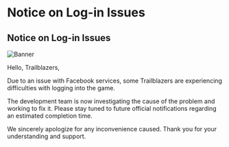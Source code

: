 # Notice on Log-in Issues
## Notice on Log-in Issues
![Banner](https://sdk.hoyoverse.com/upload/ann/2024/08/19/2084d89bb54e1afc4d612457f8e35603_568234991153895672.png)

Hello, Trailblazers,

Due to an issue with Facebook services, some Trailblazers are experiencing difficulties with logging into the game.

The development team is now investigating the cause of the problem and working to fix it. Please stay tuned to future official notifications regarding an estimated completion time.

We sincerely apologize for any inconvenience caused. Thank you for your understanding and support.
